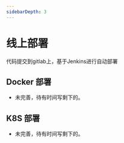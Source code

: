 ```yaml
---
sidebarDepth: 3
---
```


# 线上部署

代码提交到gitlab上，基于Jenkins进行自动部署


## Docker 部署
- 未完善，待有时间写剩下的。

## K8S 部署
- 未完善，待有时间写剩下的。
